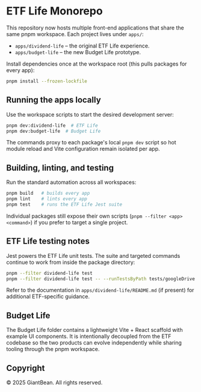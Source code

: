 # ETF Life Monorepo

This repository now hosts multiple front-end applications that share the same pnpm workspace. Each project lives under `apps/`:

- `apps/dividend-life` – the original ETF Life experience.
- `apps/budget-life` – the new Budget Life prototype.

Install dependencies once at the workspace root (this pulls packages for every app):

```bash
pnpm install --frozen-lockfile
```

## Running the apps locally

Use the workspace scripts to start the desired development server:

```bash
pnpm dev:dividend-life  # ETF Life
pnpm dev:budget-life  # Budget Life
```

The commands proxy to each package's local `pnpm dev` script so hot module reload and Vite configuration remain isolated per app.

## Building, linting, and testing

Run the standard automation across all workspaces:

```bash
pnpm build   # builds every app
pnpm lint    # lints every app
pnpm test    # runs the ETF Life Jest suite
```

Individual packages still expose their own scripts (`pnpm --filter <app> <command>`) if you prefer to target a single project.

## ETF Life testing notes

Jest powers the ETF Life unit tests. The suite and targeted commands continue to work from inside the package directory:

```bash
pnpm --filter dividend-life test
pnpm --filter dividend-life test -- --runTestsByPath tests/googleDrive.test.js
```

Refer to the documentation in `apps/dividend-life/README.md` (if present) for additional ETF-specific guidance.

## Budget Life

The Budget Life folder contains a lightweight Vite + React scaffold with example UI components. It is intentionally decoupled from the ETF codebase so the two products can evolve independently while sharing tooling through the pnpm workspace.

## Copyright

© 2025 GiantBean. All rights reserved.

